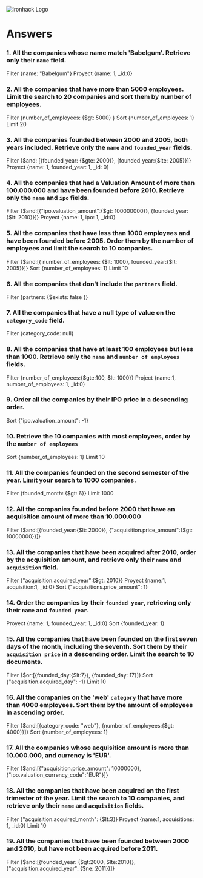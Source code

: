 ![Ironhack Logo](https://i.imgur.com/1QgrNNw.png)

# Answers

### 1. All the companies whose name match 'Babelgum'. Retrieve only their `name` field.

<!-- Your Code Goes Here -->
Filter {name: "Babelgum"}
Proyect {name: 1, _id:0}

### 2. All the companies that have more than 5000 employees. Limit the search to 20 companies and sort them by **number of employees**.

<!-- Your Code Goes Here -->
Filter {number_of_employees: {$gt: 5000} }
Sort {number_of_employees: 1}
Limit 20

### 3. All the companies founded between 2000 and 2005, both years included. Retrieve only the `name` and `founded_year` fields.

<!-- Your Code Goes Here -->
Filter {$and: [{founded_year: {$gte: 2000}}, {founded_year:{$lte: 2005}}]} 
Proyect {name: 1, founded_year: 1, _id: 0}

### 4. All the companies that had a Valuation Amount of more than 100.000.000 and have been founded before 2010. Retrieve only the `name` and `ipo` fields.

<!-- Your Code Goes Here -->
Filter {$and:[{"ipo.valuation_amount":{$gt: 100000000}}, {founded_year:{$lt: 2010}}]} 
Proyect {name: 1, ipo: 1, _id:0}

### 5. All the companies that have less than 1000 employees and have been founded before 2005. Order them by the number of employees and limit the search to 10 companies.

<!-- Your Code Goes Here -->
Filter {$and:[{ number_of_employees: {$lt: 1000}, founded_year:{$lt: 2005}}]}
Sort  {number_of_employees: 1}
Limit 10

### 6. All the companies that don't include the `partners` field.

<!-- Your Code Goes Here -->
Filter {partners: {$exists: false }}

### 7. All the companies that have a null type of value on the `category_code` field.

<!-- Your Code Goes Here -->
Filter {category_code: null}


### 8. All the companies that have at least 100 employees but less than 1000. Retrieve only the `name` and `number of employees` fields.

<!-- Your Code Goes Here -->
Filter {number_of_employees:{$gte:100, $lt: 1000}}
Project {name:1, number_of_employees: 1, _id:0}

### 9. Order all the companies by their IPO price in a descending order.

<!-- Your Code Goes Here -->
Sort {"ipo.valuation_amount": -1}

### 10. Retrieve the 10 companies with most employees, order by the `number of employees`

<!-- Your Code Goes Here -->
Sort {number_of_employees: 1}
Limit 10

### 11. All the companies founded on the second semester of the year. Limit your search to 1000 companies.

<!-- Your Code Goes Here -->
Filter {founded_month: {$gt: 6}}
Limit 1000

### 12. All the companies founded before 2000 that have an acquisition amount of more than 10.000.000

<!-- Your Code Goes Here -->
Filter {$and:[{founded_year:{$lt: 2000}}, {"acquisition.price_amount":{$gt: 10000000}}]}

### 13. All the companies that have been acquired after 2010, order by the acquisition amount, and retrieve only their `name` and `acquisition` field.

<!-- Your Code Goes Here -->
Filter  {"acquisition.acquired_year":{$gt: 2010}}
Proyect {name:1, acquisition:1, _id:0}
Sort {"acquisitions.price_amount": 1}


### 14. Order the companies by their `founded year`, retrieving only their `name` and `founded year`.

<!-- Your Code Goes Here -->
Proyect {name: 1, founded_year: 1, _id:0}
Sort {founded_year: 1}

### 15. All the companies that have been founded on the first seven days of the month, including the seventh. Sort them by their `acquisition price` in a descending order. Limit the search to 10 documents.

<!-- Your Code Goes Here -->
Filter {$or:[{founded_day:{$lt:7}}, {founded_day: 17}]}
Sort {"acquisition.acquired_day": -1}
Limit 10

### 16. All the companies on the 'web' `category` that have more than 4000 employees. Sort them by the amount of employees in ascending order.

<!-- Your Code Goes Here -->
Filter {$and:[{category_code: "web"}, {number_of_employees:{$gt: 4000}}]} 
Sort {number_of_employees: 1}

### 17. All the companies whose acquisition amount is more than 10.000.000, and currency is 'EUR'.

<!-- Your Code Goes Here -->
Filter {$and:[{"acquisition.price_amount": 10000000}, {"ipo.valuation_currency_code":"EUR"}]}

### 18. All the companies that have been acquired on the first trimester of the year. Limit the search to 10 companies, and retrieve only their `name` and `acquisition` fields.

<!-- Your Code Goes Here -->
Filter {"acquisition.acquired_month": {$lt:3}}
Proyect {name:1, acquisitions: 1, _id:0}
Limit 10

### 19. All the companies that have been founded between 2000 and 2010, but have not been acquired before 2011.

<!-- Your Code Goes Here -->

Filter {$and:[{founded_year: {$gt:2000, $lte:2010}},{"acquisition.acquired_year": {$ne: 2011}}]}

